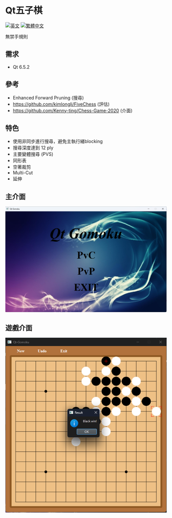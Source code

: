 # Qt五子棋
[![英文](https://img.shields.io/badge/語言-英文-red.svg)](https://github.com/SXKA/Qt-Gomoku/blob/master/README.md)
[![繁體中文](https://img.shields.io/badge/語言-繁體中文-green.svg)](https://github.com/SXKA/Qt-Gomoku/blob/master/README.zh-TW.md)

無禁手規則
## 需求
- Qt 6.5.2
## 參考
- Enhanced Forward Pruning (搜尋)
- https://github.com/kimlongli/FiveChess (評估)
- https://github.com/Kenny-ting/Chess-Game-2020 (介面)
## 特色
- 使用非同步進行搜尋，避免主執行緒blocking
- 搜尋深度達到 12 ply
- 主要變體搜尋 (PVS)
- 同形表
- 空著裁剪
- Multi-Cut
- 延伸
## 主介面
![圖片](https://github.com/SXKA/Qt-Gomoku/blob/master/Qt-Gomoku/resource/picture/mainwindow.png)
## 遊戲介面
<div align=center><img src=https://github.com/SXKA/Qt-Gomoku/blob/master/Qt-Gomoku/resource/picture/gamewindow.png></div>

